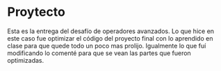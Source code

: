 # Proytecto

Esta es la entrega del desafío de operadores avanzados.
Lo que hice en este caso fue optimizar el código del proyecto final con lo aprendido en clase para que quede todo un poco mas prolijo. Igualmente lo que fuí modificando lo comenté para que se vean las partes que fueron optimizadas.

